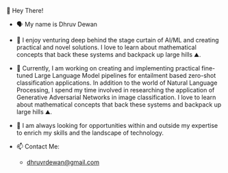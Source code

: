 👋 Hey There!

- 🗣️ My name is Dhruv Dewan

- 🌱 I enjoy venturing deep behind the stage curtain of AI/ML and creating practical and novel solutions. I love to learn about mathematical concepts that back these systems and backpack up large hills ⛰️.

- 🧮 Currently, I am working on creating and implementing practical fine-tuned Large Language Model pipelines for entailment based zero-shot classification applications. In addition to the world of Natural Language Processing, I spend my time involved in researching the application of Generative Adversarial Networks in image classification. I love to learn about mathematical concepts that back these systems and backpack up large hills ⛰️.

- 🧐 I am always looking for opportunities within and outside my expertise to enrich my skills and the landscape of technology.

- 📫 Contact Me:
    - dhruvrdewan@gmail.com

<!---
dhruv-dewan/dhruv-dewan is a ✨ special ✨ repository because its `README.md` (this file) appears on your GitHub profile.
You can click the Preview link to take a look at your changes.
--->
